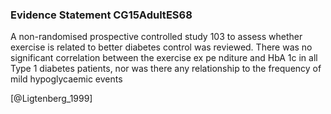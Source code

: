 ### Evidence Statement CG15AdultES68
A non-randomised prospective controlled study 103 to assess whether exercise is related to better diabetes control was reviewed. There was no significant correlation between the exercise ex pe nditure and HbA 1c in all Type 1 diabetes patients, nor was there any relationship to the frequency of mild hypoglycaemic events



[@Ligtenberg_1999]
